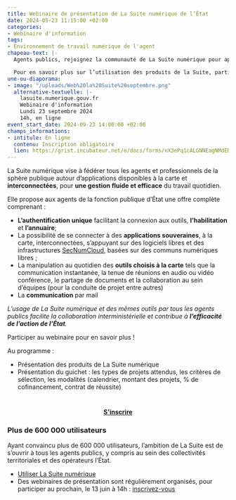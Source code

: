 ```yaml
---
title: Webinaire de présentation de La Suite numérique de l’État
date: 2024-05-23 11:15:00 +02:00
categories:
- Webinaire d'information
tags:
- Environnement de travail numérique de l'agent
chapeau-text: |-
  Agents publics, rejoignez la communauté de La Suite numérique pour apprendre à utiliser les applications à la carte et interconnectées qui permettent d’échanger avec vos collègues, tous les autres agents publics et tous vos interlocuteurs même externes à l’État, de manière simple et sécurisée.

  Pour en savoir plus sur l’utilisation des produits de la Suite, participez au webinaire de présentation avec les équipes le jeudi 13 juin à 14h et le lundi 23 septembre à 14h, elles répondront à toutes vos questions portant sur l’utilisation de La Suite !
une-ou-diaporama:
- image: "/uploads/Web%20la%20Suite%20septembre.png"
  alternative-textuelle: |-
    lasuite.numerique.gouv.fr
    Webinaire d'information
    Lundi 23 septembre 2024
    14h, en ligne
event_start_date: 2024-09-23 14:00:00 +02:00
champs_informations:
- intitule: En ligne
  contenu: Inscription obligatoire
  lien: https://grist.incubateur.net/o/docs/forms/nX3ePq1cALGNNEagNMdEDG/13
---
```


La Suite numérique vise à fédérer tous les agents et professionnels de la sphère publique autour d’applications disponibles à la carte et **interconnectées**, pour **une gestion fluide et efficace** du travail quotidien.

Elle propose aux agents de la fonction publique d’État une offre complète comprenant : 
* **L’authentification unique** facilitant la connexion aux outils, **l’habilitation** et **l’annuaire**;
* La possibilité de se connecter à des **applications souveraines**, à la carte, interconnectées, s’appuyant sur des logiciels libres et des infrastructures [SecNumCloud](https://www.numerique.gouv.fr/services/cloud/), basées sur des communs numériques libres ;
* La manipulation au quotidien des **outils choisis à la carte** tels que la communication instantanée, la tenue de réunions en audio ou vidéo conférence, le partage de documents et la collaboration au sein d’équipes (pour la conduite de projet entre autres)
* La **communication** par mail

*L’usage de La Suite numérique et des mêmes outils par tous les agents publics facilite la collaboration interministérielle et contribue à **l’efficacité de l’action de l’État**.*

Participer au webinaire pour en savoir plus ! 

Au programme :
* Présentation des produits de La Suite numérique
* Présentation du guichet : les types de projets attendus, les critères de sélection, les modalités (calendrier, montant des projets, % de cofinancement, contrat de réussite)

<div align="center" style="margin-bottom: 15px; margin-top: 40px"><a href="https://grist.incubateur.net/o/docs/forms/nX3ePq1cALGNNEagNMdEDG/13" class="button" title="S'inscrire - Lien externe"><b>S'inscrire</b></a></div>

### Plus de 600 000 utilisateurs
Ayant convaincu plus de 600 000 utilisateurs, l’ambition de La Suite est de s’ouvrir à tous les agents publics, y compris au sein des collectivités territoriales et des opérateurs l’État.

* [Utiliser La Suite numérique](https://lasuite.numerique.gouv.fr/)
* Des webinaires de présentation sont régulièrement organisés, pour participer au prochain, le 13 juin à 14h : [inscrivez-vous](https://numerique.gouv.fr/agenda/webinaire-de-presentation-de-la-suite-numerique-de-letat/)
